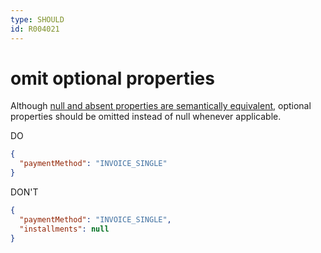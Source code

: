 ```yaml
---
type: SHOULD
id: R004021
---
```


# omit optional properties

Although [null and absent properties are semantically equivalent](R004020), optional properties should be omitted instead of null whenever applicable.

DO

```json
{
  "paymentMethod": "INVOICE_SINGLE"
}
```

DON'T

```json
{
  "paymentMethod": "INVOICE_SINGLE",
  "installments": null
}
```
